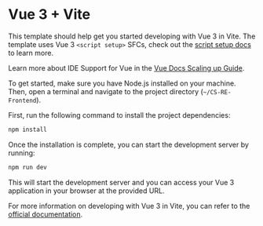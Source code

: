 # Vue 3 + Vite

This template should help get you started developing with Vue 3 in Vite. The template uses Vue 3 `<script setup>` SFCs, check out the [script setup docs](https://v3.vuejs.org/api/sfc-script-setup.html#sfc-script-setup) to learn more.

Learn more about IDE Support for Vue in the [Vue Docs Scaling up Guide](https://vuejs.org/guide/scaling-up/tooling.html#ide-support).


To get started, make sure you have Node.js installed on your machine. Then, open a terminal and navigate to the project directory (`~/CS-RE-Frontend`).

First, run the following command to install the project dependencies:

```bash
npm install
```

Once the installation is complete, you can start the development server by running:

```bash
npm run dev
```

This will start the development server and you can access your Vue 3 application in your browser at the provided URL.

For more information on developing with Vue 3 in Vite, you can refer to the [official documentation](https://vitejs.dev/guide/).
